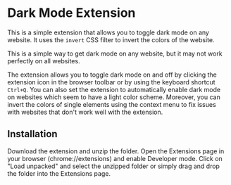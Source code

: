# Dark Mode Extension
This is a simple extension that allows you to toggle dark mode on any website. It uses the `invert` CSS filter to invert the colors of the website.

This is a simple way to get dark mode on any website, but it may not work perfectly on all websites.

The extension allows you to toggle dark mode on and off by clicking the extension icon in the browser toolbar or by using the keyboard shortcut `Ctrl+Q`. You can also set the extension to automatically enable dark mode on websites which seem to have a light color scheme. Moreover, you can invert the colors of single elements using the context menu to fix issues with websites that don't work well with the extension.

## Installation

Download the extension and unzip the folder. Open the Extensions page in your browser (chrome://extensions) and enable Developer mode. Click on "Load unpacked" and select the unzipped folder or simply drag and drop the folder into the Extensions page.